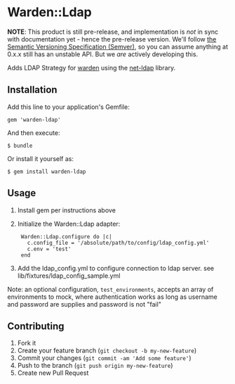 # Warden::Ldap

**NOTE**: This product is still pre-release, and implementation is *not* in sync with documentation yet - hence the pre-release version.  We'll follow [the Semantic Versioning Specification (Semver)](http://semver.org/), so you can assume anything at 0.x.x still has an unstable API.  But we *are* actively developing this.

Adds LDAP Strategy for [warden](https://github.com/hassox/warden) using the [net-ldap](http://net-ldap.rubyforge.org/Net/LDAP.html) library.

## Installation

Add this line to your application's Gemfile:

    gem 'warden-ldap'

And then execute:

    $ bundle

Or install it yourself as:

    $ gem install warden-ldap

## Usage

1. Install gem per instructions above
2. Initialize the Warden::Ldap adapter:
	
    	Warden::Ldap.configure do |c|
      	  c.config_file = '/absolute/path/to/config/ldap_config.yml'
      	  c.env = 'test'
    	end
    
3. Add the ldap_config.yml to configure connection to ldap server. see lib/fixtures/ldap_config_sample.yml

Note: an optional configuration, `test_environments`, accepts an array of environments to mock, where authentication works as long as username and password are supplies and password is not "fail"

## Contributing

1. Fork it
2. Create your feature branch (`git checkout -b my-new-feature`)
3. Commit your changes (`git commit -am 'Add some feature'`)
4. Push to the branch (`git push origin my-new-feature`)
5. Create new Pull Request
